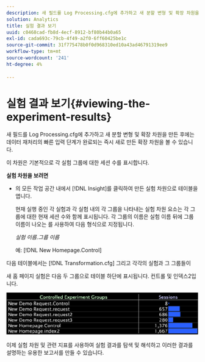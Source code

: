 ```yaml
---
description: 새 필드를 Log Processing.cfg에 추가하고 새 분할 변형 및 확장 차원을 만든 후에는 데이터 재처리의 빠른 입력 단계가 완료되는 즉시 새로 만든 확장 차원을 볼 수 있습니다.
solution: Analytics
title: 실험 결과 보기
uuid: c0468cad-fb8d-4ecf-8912-bf80b44b0a65
exl-id: cada693c-79cb-4f49-a2f0-6ff60425be1c
source-git-commit: 31f775478b0f0d968310ed10a43ad46791319ee9
workflow-type: tm+mt
source-wordcount: '241'
ht-degree: 4%

---
```


# 실험 결과 보기{#viewing-the-experiment-results}

새 필드를 Log Processing.cfg에 추가하고 새 분할 변형 및 확장 차원을 만든 후에는 데이터 재처리의 빠른 입력 단계가 완료되는 즉시 새로 만든 확장 차원을 볼 수 있습니다.

이 차원은 기본적으로 각 실험 그룹에 대한 세션 수를 표시합니다.

**실험 차원을 보려면**

* 의 모든 작업 공간 내에서 [!DNL Insight]를 클릭하여 만든 실험 차원으로 테이블을 엽니다.

   현재 실행 중인 각 실험과 각 실험 내의 각 그룹을 나타내는 실험 차원 요소는 각 그룹에 대한 현재 세션 수와 함께 표시됩니다. 각 그룹의 이름은 실험 이름 뒤에 그룹 이름이 나오는 를 사용하여 다음 형식으로 지정됩니다.

   *실험 이름.그룹 이름*

   예: [!DNL New Homepage.Control]

다음 테이블에서는 [!DNL Transformation.cfg] 그리고 각각의 실험과 그 그룹들이

새 홈 페이지 실험은 다음 두 그룹으로 테이블 하단에 표시됩니다. 컨트롤 및 인덱스2입니다.

![](assets/controlledexpgrps.png)

이제 실험 차원 및 관련 지표를 사용하여 실험 결과를 탐색 및 해석하고 이러한 결과를 설명하는 유용한 보고서를 만들 수 있습니다.
